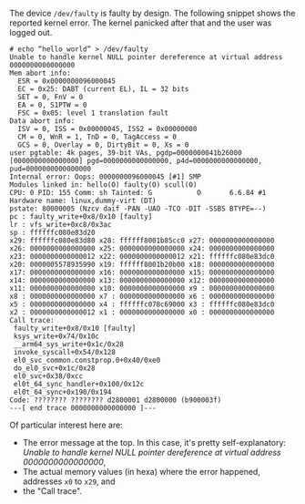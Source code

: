 The device `/dev/faulty` is faulty by design. The following snippet shows the
reported kernel error. The kernel panicked after that and the user was logged
out.
```
# echo “hello_world” > /dev/faulty
Unable to handle kernel NULL pointer dereference at virtual address 0000000000000000
Mem abort info:
  ESR = 0x0000000096000045
  EC = 0x25: DABT (current EL), IL = 32 bits
  SET = 0, FnV = 0
  EA = 0, S1PTW = 0
  FSC = 0x05: level 1 translation fault
Data abort info:
  ISV = 0, ISS = 0x00000045, ISS2 = 0x00000000
  CM = 0, WnR = 1, TnD = 0, TagAccess = 0
  GCS = 0, Overlay = 0, DirtyBit = 0, Xs = 0
user pgtable: 4k pages, 39-bit VAs, pgdp=0000000041b26000
[0000000000000000] pgd=0000000000000000, p4d=0000000000000000, pud=0000000000000000
Internal error: Oops: 0000000096000045 [#1] SMP
Modules linked in: hello(O) faulty(O) scull(O)
CPU: 0 PID: 155 Comm: sh Tainted: G           O       6.6.84 #1
Hardware name: linux,dummy-virt (DT)
pstate: 80000005 (Nzcv daif -PAN -UAO -TCO -DIT -SSBS BTYPE=--)
pc : faulty_write+0x8/0x10 [faulty]
lr : vfs_write+0xc8/0x3ac
sp : ffffffc080e83d20
x29: ffffffc080e83d80 x28: ffffff8001b85cc0 x27: 0000000000000000
x26: 0000000000000000 x25: 0000000000000000 x24: 0000000000000000
x23: 0000000000000012 x22: 0000000000000012 x21: ffffffc080e83dc0
x20: 0000005578935990 x19: ffffff8001b20b00 x18: 0000000000000000
x17: 0000000000000000 x16: 0000000000000000 x15: 0000000000000000
x14: 0000000000000000 x13: 0000000000000000 x12: 0000000000000000
x11: 0000000000000000 x10: 0000000000000000 x9 : 0000000000000000
x8 : 0000000000000000 x7 : 0000000000000000 x6 : 0000000000000000
x5 : 0000000000000000 x4 : ffffffc078c69000 x3 : ffffffc080e83dc0
x2 : 0000000000000012 x1 : 0000000000000000 x0 : 0000000000000000
Call trace:
 faulty_write+0x8/0x10 [faulty]
 ksys_write+0x74/0x10c
 __arm64_sys_write+0x1c/0x28
 invoke_syscall+0x54/0x128
 el0_svc_common.constprop.0+0x40/0xe0
 do_el0_svc+0x1c/0x28
 el0_svc+0x38/0xcc
 el0t_64_sync_handler+0x100/0x12c
 el0t_64_sync+0x190/0x194
Code: ???????? ???????? d2800001 d2800000 (b900003f)
---[ end trace 0000000000000000 ]---
```
Of particular interest here are:
- The error message at the top. In this case, it's pretty self-explanatory: *Unable to handle kernel NULL pointer dereference at virtual address 0000000000000000*,
- The actual memory values (in hexa) where the error happened, addresses `x0` to `x29`, and
- the "Call trace".
